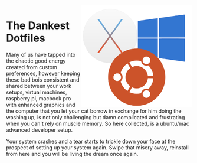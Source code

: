 <img src="./images/osSwirl.png" alt="drawing" style="width:300px;float: right"/>

# The Dankest Dotfiles

Many of us have tapped into the chaotic good energy created from custom preferences, however keeping these bad bois consistent and shared between your work setups, virtual machines, raspberry pi, macbook pro with enhanced graphics and the computer that you let your cat borrow in exchange for him doing the washing up, is not only challenging but damn complicated and frustrating when you can't rely on muscle memory. So here collected, is a ubuntu/mac advanced developer setup.

Your system crashes and a tear starts to trickle down your face at the prospect of setting up your system again. Swipe that misery away, reinstall from here and you will be living the dream once again.
